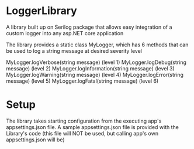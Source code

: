 # LoggerLibrary
A library built up on Serilog package that allows easy integration of a custom logger into any asp.NET core application

The library provides a static class MyLogger, which has 6 methods that can be used to log a string message at desired severity level

MyLogger.logVerbose(string message)        (level 1)
MyLogger.logDebug(string message)          (level 2)
MyLogger.logInformation(string message)    (level 3)
MyLogger.logWarning(string message)        (level 4)
MyLogger.logError(string message)          (level 5)
MyLogger.logFatal(string message)          (level 6)

# Setup
The library takes starting configuration from the executing app's appsettings.json file.
A sample appsettings.json file is provided with the Library's code (this file will NOT be used, but calling app's own appsettings.json will be) 
